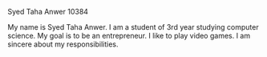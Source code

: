 Syed Taha Anwer 10384

My name is Syed Taha Anwer. I am a student of 3rd year studying computer
science. My goal is to be an entrepreneur. I like to play video games. I
am sincere about my responsibilities.

